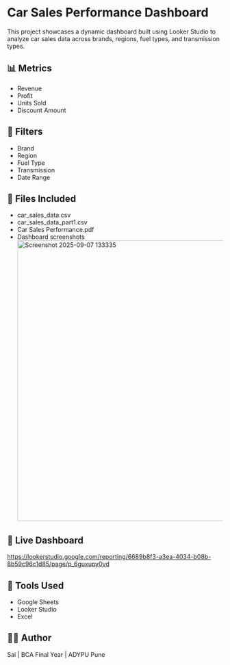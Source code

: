 # Car Sales Performance Dashboard

This project showcases a dynamic dashboard built using Looker Studio to analyze car sales data across brands, regions, fuel types, and transmission types.

## 📊 Metrics
- Revenue
- Profit
- Units Sold
- Discount Amount

## 📍 Filters
- Brand
- Region
- Fuel Type
- Transmission
- Date Range

## 📁 Files Included
- car_sales_data.csv
- car_sales_data_part1.csv
- Car Sales Performance.pdf
- Dashboard screenshots
  <img width="1086" height="656" alt="Screenshot 2025-09-07 133335" src="https://github.com/user-attachments/assets/f610a932-2665-4a61-bcc4-43522bd2ecca" />


## 🔗 Live Dashboard
https://lookerstudio.google.com/reporting/6689b8f3-a3ea-4034-b08b-8b59c96c1d85/page/p_6guxupy0vd

## 🧠 Tools Used
- Google Sheets
- Looker Studio
- Excel

## 👨‍💻 Author
Sai | BCA Final Year | ADYPU Pune

